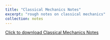 ```yaml
---
title: "Classical Mechanics Notes"
excerpt: "rough notes on classical mechanics"
collection: notes
---
```


[Click to download Classical Mechanics Notes](https://github.com/arthurlin0722/arthurlin0722.github.io/blob/master/files/Classical_Mechanics_Notes.pdf) 
